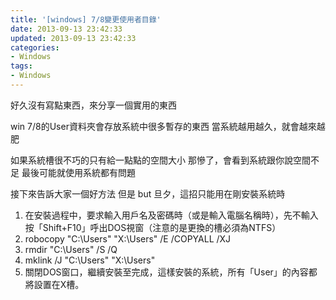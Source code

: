 ```yaml
---
title: '[windows] 7/8變更使用者目錄'
date: 2013-09-13 23:42:33
updated: 2013-09-13 23:42:33
categories:
- Windows
tags:
- Windows
---
```

好久沒有寫點東西，來分享一個實用的東西

<!--more-->

win 7/8的User資料夾會存放系統中很多暫存的東西
當系統越用越久，就會越來越肥

如果系統槽很不巧的只有給一點點的空間大小
那慘了，會看到系統跟你說空間不足
最後可能就使用系統都有問題

接下來告訴大家一個好方法
但是 but 旦夕，這招只能用在剛安裝系統時

1. 在安裝過程中，要求輸入用戶名及密碼時（或是輸入電腦名稱時），先不輸入按「Shift+F10」呼出DOS視窗（注意的是更換的槽必須為NTFS）
2. robocopy "C:\Users" "X:\Users" /E /COPYALL /XJ
3. rmdir "C:\Users" /S /Q
4. mklink /J "C:\Users" "X:\Users"
5. 關閉DOS窗口，繼續安裝至完成，這樣安裝的系統，所有「User」的內容都將設置在X槽。